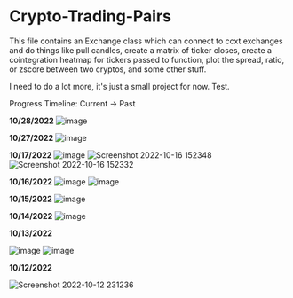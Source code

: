 # Crypto-Trading-Pairs
This file contains an Exchange class which can connect to ccxt exchanges and do things like pull candles, create a matrix of ticker closes, create a
cointegration heatmap for tickers passed to function, plot the spread, ratio, or zscore between two cryptos, and some other stuff.

I need to do a lot more, it's just a small project for now. Test.

Progress Timeline: Current -> Past

**10/28/2022**
![image](https://user-images.githubusercontent.com/23511285/198717196-0703a1fe-38a9-4ecd-8f46-8a4dff8658ce.png)


**10/27/2022**
![image](https://user-images.githubusercontent.com/23511285/198380326-b9160f35-fee1-46d7-8e0d-ccca802004c5.png)


**10/17/2022**
![image](https://user-images.githubusercontent.com/23511285/196054071-e368fe25-c6e4-4603-895d-5e9ca26f29da.png)
![Screenshot 2022-10-16 152348](https://user-images.githubusercontent.com/23511285/196054093-8cf670c5-99f8-40f9-9644-d85955312d62.png)
![Screenshot 2022-10-16 152332](https://user-images.githubusercontent.com/23511285/196054095-aad71e35-024e-4e47-b821-6d1045285a4a.png)


**10/16/2022**
![image](https://user-images.githubusercontent.com/23511285/196019653-996a4a6f-b434-4ab1-a355-03e89d1a71f1.png)
![image](https://user-images.githubusercontent.com/23511285/196015929-fe7fedf1-fdcc-4013-91ff-a43a1020afc1.png)


**10/15/2022**
![image](https://user-images.githubusercontent.com/23511285/195967266-8b212c70-8f97-4e77-9045-b9329bfe8ad5.png)


**10/14/2022**
![image](https://user-images.githubusercontent.com/23511285/195913082-2f1aebca-c18c-4e01-b293-147673779e64.png)


**10/13/2022**

![image](https://user-images.githubusercontent.com/23511285/195738730-24a7baeb-d23b-4669-a921-3440a81bae2b.png)
![image](https://user-images.githubusercontent.com/23511285/195738930-d3364947-0206-48ba-bb3a-3d7cacf1e9f8.png)


**10/12/2022**

![Screenshot 2022-10-12 231236](https://user-images.githubusercontent.com/23511285/195490644-ab74a56b-5874-43a0-a663-9f06bec48dd3.png)

